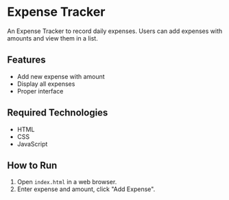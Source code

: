 # Expense Tracker

An Expense Tracker to record daily expenses. Users can add expenses with amounts and view them in a list.

## Features
- Add new expense with amount
- Display all expenses
- Proper interface

## Required Technologies
- HTML
- CSS
- JavaScript

## How to Run
1. Open `index.html` in a web browser.
2. Enter expense and amount, click "Add Expense".
